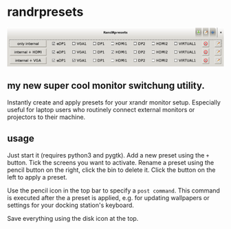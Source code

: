 randrpresets
============

![Screenshot](screenshot.png)

my new super cool monitor switchung utility.
--------------------------------------------

Instantly create and apply presets for your xrandr monitor setup.
Especially useful for laptop users who routinely connect external monitors or projectors to their machine.

usage
-----

Just start it (requires python3 and pygtk).
Add a new preset using the `+` button.
Tick the screens you want to activate.
Rename a preset using the pencil button on the right, click the bin to delete it.
Click the button on the left to apply a preset.

Use the pencil icon in the top bar to specify a `post command`.
This command is executed after the a preset is applied, e.g. for updating wallpapers or settings for your docking station's keyboard.

Save everything using the disk icon at the top.

